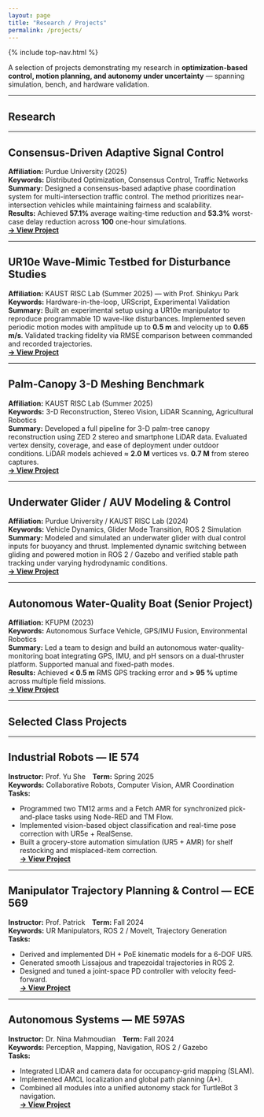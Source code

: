 ```yaml
---
layout: page
title: "Research / Projects"
permalink: /projects/
---
```


{% include top-nav.html %}

A selection of projects demonstrating my research in **optimization-based control, motion planning, and autonomy under uncertainty** — spanning simulation, bench, and hardware validation.

---

## Research

---

## Consensus-Driven Adaptive Signal Control
**Affiliation:** Purdue University (2025)  
**Keywords:** Distributed Optimization, Consensus Control, Traffic Networks  
**Summary:** Designed a consensus-based adaptive phase coordination system for multi-intersection traffic control. The method prioritizes near-intersection vehicles while maintaining fairness and scalability.  
**Results:** Achieved **57.1%** average waiting-time reduction and **53.3%** worst-case delay reduction across **100** one-hour simulations.  
**[→ View Project](/portfolio/projects/consensus-signal-control/)**

---

## UR10e Wave-Mimic Testbed for Disturbance Studies
**Affiliation:** KAUST RISC Lab (Summer 2025) — with Prof. Shinkyu Park  
**Keywords:** Hardware-in-the-loop, URScript, Experimental Validation  
**Summary:** Built an experimental setup using a UR10e manipulator to reproduce programmable 1D wave-like disturbances. Implemented seven periodic motion modes with amplitude up to **0.5 m** and velocity up to **0.65 m/s**. Validated tracking fidelity via RMSE comparison between commanded and recorded trajectories.  
**[→ View Project](/portfolio/projects/ur10e/)**

---

## Palm-Canopy 3-D Meshing Benchmark
**Affiliation:** KAUST RISC Lab (Summer 2025)  
**Keywords:** 3-D Reconstruction, Stereo Vision, LiDAR Scanning, Agricultural Robotics  
**Summary:** Developed a full pipeline for 3-D palm-tree canopy reconstruction using ZED 2 stereo and smartphone LiDAR data. Evaluated vertex density, coverage, and ease of deployment under outdoor conditions. LiDAR models achieved ≈ **2.0 M** vertices vs. **0.7 M** from stereo captures.  
**[→ View Project](/portfolio/projects/palm-canopy-mesh/)**

---

## Underwater Glider / AUV Modeling & Control
**Affiliation:** Purdue University / KAUST RISC Lab (2024)  
**Keywords:** Vehicle Dynamics, Glider Mode Transition, ROS 2 Simulation  
**Summary:** Modeled and simulated an underwater glider with dual control inputs for buoyancy and thrust. Implemented dynamic switching between gliding and powered motion in ROS 2 / Gazebo and verified stable path tracking under varying hydrodynamic conditions.  
**[→ View Project](/portfolio/projects/underwater-glider/)**

---

## Autonomous Water-Quality Boat (Senior Project)
**Affiliation:** KFUPM (2023)  
**Keywords:** Autonomous Surface Vehicle, GPS/IMU Fusion, Environmental Robotics  
**Summary:** Led a team to design and build an autonomous water-quality-monitoring boat integrating GPS, IMU, and pH sensors on a dual-thruster platform. Supported manual and fixed-path modes.  
**Results:** Achieved **< 0.5 m** RMS GPS tracking error and **> 95 %** uptime across multiple field missions.  
**[→ View Project](/portfolio/projects/wq-boat/)**

---

## Selected Class Projects

---

## Industrial Robots — IE 574
**Instructor:** Prof. Yu She **Term:** Spring 2025  
**Keywords:** Collaborative Robots, Computer Vision, AMR Coordination  
**Tasks:**  
- Programmed two TM12 arms and a Fetch AMR for synchronized pick-and-place tasks using Node-RED and TM Flow.  
- Implemented vision-based object classification and real-time pose correction with UR5e + RealSense.  
- Built a grocery-store automation simulation (UR5 + AMR) for shelf restocking and misplaced-item correction.  
**[→ View Project](/portfolio/projects/ie574-industrial-robots/)**

---

## Manipulator Trajectory Planning & Control — ECE 569
**Instructor:** Prof. Patrick **Term:** Fall 2024  
**Keywords:** UR Manipulators, ROS 2 / MoveIt, Trajectory Generation  
**Tasks:**  
- Derived and implemented DH + PoE kinematic models for a 6-DOF UR5.  
- Generated smooth Lissajous and trapezoidal trajectories in ROS 2.  
- Designed and tuned a joint-space PD controller with velocity feed-forward.  
**[→ View Project](/portfolio/projects/ece569-project/)**

---

## Autonomous Systems — ME 597AS
**Instructor:** Dr. Nina Mahmoudian **Term:** Fall 2024  
**Keywords:** Perception, Mapping, Navigation, ROS 2 / Gazebo  
**Tasks:**  
- Integrated LIDAR and camera data for occupancy-grid mapping (SLAM).  
- Implemented AMCL localization and global path planning (A*).  
- Combined all modules into a unified autonomy stack for TurtleBot 3 navigation.  
**[→ View Project](/portfolio/projects/me597as-autonomous-systems/)**
